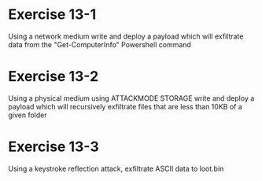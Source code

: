 # Exercise 13-1
Using a network medium write and deploy a payload which will exfiltrate data from the "Get-ComputerInfo" Powershell command
# Exercise 13-2 
Using a physical medium using ATTACKMODE STORAGE write and deploy a payload which will recursively exfiltrate files that are less than 10KB of a given folder
# Exercise 13-3
Using a keystroke reflection attack, exfiltrate ASCII data to loot.bin
